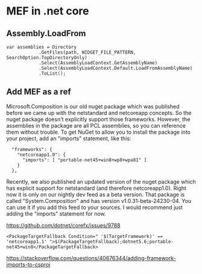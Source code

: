 ﻿# MEF in .net core

## Assembly.LoadFrom

```code
var assemblies = Directory
            .GetFiles(path, WIDGET_FILE_PATTERN, SearchOption.TopDirectoryOnly)
            .Select(AssemblyLoadContext.GetAssemblyName)
            .Select(AssemblyLoadContext.Default.LoadFromAssemblyName)
            .ToList();
```

## Add MEF as a ref

Microsoft.Composition is our old nuget package which was published before we came up with the netstandard and netcoreapp concepts. So the nuget package doesn't explicitly support those frameworks. However, the assemblies in the package are all PCL assemblies, so you can reference them without trouble. To get NuGet to allow you to install the package into your project, add an "imports" statement, like this:

```code
  "frameworks": {
    "netcoreapp1.0": {
      "imports": [ "portable-net45+win8+wp8+wpa81" ]
    }
  },
```

Recently, we also published an updated version of the nuget package which has explicit support for netstandard (and therefore netcoreapp1.0). Right now it is only on our nightly dev feed as a beta version. That package is called "System.Composition" and has version v1.0.31-beta-24230-04. You can use it if you add this feed to your sources. I would recommend just adding the "imports" statement for now.

https://github.com/dotnet/corefx/issues/9788

```code
<PackageTargetFallback Condition=" '$(TargetFramework)' == 'netcoreapp1.1' ">$(PackageTargetFallback);dotnet5.6;portable-net45+win8</PackageTargetFallback> 
```

https://stackoverflow.com/questions/40676344/adding-framework-imports-to-csproj

